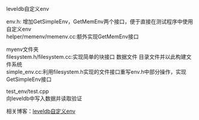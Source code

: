 leveldb自定义env

env.h: 增加GetSimpleEnv，GetMemEnv两个接口，便于直接在测试程序中使用自定义env  
helper/memenv/memenv.cc:额外实现GetMemEnv接口

myenv文件夹  
filesystem.h/filesystem.cc:实现简单的块接口 数据文件 目录文件并以此构建文件系统  
simple_env.cc:利用filesystem.h实现的文件接口重写env.h中部分操作，实现GetSimpleEnv接口  

test_env/test.cpp  
向leveldb中写入数据并读取验证  

相关博客：[leveldb自定义env](https://blog.csdn.net/freedom1523646952/article/details/130514899?spm=1001.2014.3001.5502)